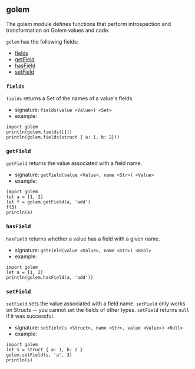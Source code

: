 
## golem

The golem module defines functions that perform introspection and transformation
on Golem values and code.

`golem` has the following fields:

* [fields](#fields)
* [getField](#getField)
* [hasField](#hasField)
* [setField](#setField)

### `fields`

`fields` returns a Set of the names of a value's fields.

* signature: `fields(value <Value>) <Set>`
* example:

```
import golem
println(golem.fields([]))
println(golem.fields(struct { a: 1, b: 2}))
```

### `getField`

`getField` returns the value associated with a field name.

* signature: `getField(value <Value>, name <Str>) <Value>`
* example:

```
import golem
let a = [1, 2]
let f = golem.getField(a, 'add')
f(3)
println(a)
```

### `hasField`

`hasField` returns whether a value has a field with a given name.

* signature: `getField(value <Value>, name <Str>) <Bool>`
* example:

```
import golem
let a = [1, 2]
println(golem.hasField(a, 'add'))
```

### `setField`

`setField` sets the value associated with a field name. `setField` only works
on Structs -- you cannot set the fields of other types. `setField` returns `null`
if it was successful.

* signature: `setField(s <Struct>, name <Str>, value <Value>) <Null>`
* example:

```
import golem
let s = struct { a: 1, b: 2 }
golem.setField(s, 'a', 3)
println(s)
```

